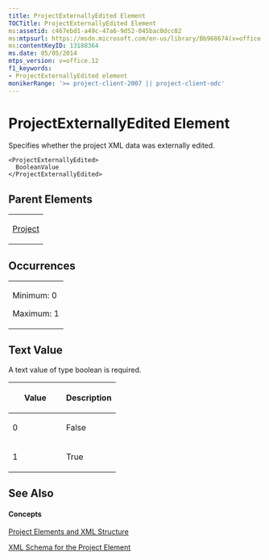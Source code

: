 ```yaml
---
title: ProjectExternallyEdited Element
TOCTitle: ProjectExternallyEdited Element
ms:assetid: c467ebd1-a49c-47a6-9d52-045bac0dcc02
ms:mtpsurl: https://msdn.microsoft.com/en-us/library/Bb968674(v=office.12)
ms:contentKeyID: 13188364
ms.date: 05/05/2014
mtps_version: v=office.12
f1_keywords:
- ProjectExternallyEdited element
monikerRange: '>= project-client-2007 || project-client-odc'
---
```


# ProjectExternallyEdited Element




Specifies whether the project XML data was externally edited.

    <ProjectExternallyEdited>
      BooleanValue
    </ProjectExternallyEdited>

## Parent Elements

<table>
<colgroup>
<col style="width: 100%" />
</colgroup>
<tbody>
<tr class="odd">
<td><p><a href="bb968701(v=office.12).md">Project</a></p></td>
</tr>
</tbody>
</table>

## Occurrences

<table>
<colgroup>
<col style="width: 100%" />
</colgroup>
<tbody>
<tr class="odd">
<td><p>Minimum: 0</p>
<p>Maximum: 1</p></td>
</tr>
</tbody>
</table>

## Text Value

A text value of type boolean is required.

<table>
<colgroup>
<col style="width: 50%" />
<col style="width: 50%" />
</colgroup>
<thead>
<tr class="header">
<th><p>Value</p></th>
<th><p>Description</p></th>
</tr>
</thead>
<tbody>
<tr class="odd">
<td><p>0</p></td>
<td><p>False</p></td>
</tr>
<tr class="even">
<td><p>1</p></td>
<td><p>True</p></td>
</tr>
</tbody>
</table>

## See Also

#### Concepts

[Project Elements and XML Structure](project-elements-and-xml-structure.md)

[XML Schema for the Project Element](xml-schema-for-the-project-element.md)

